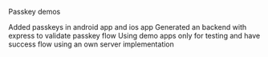 Passkey demos 

Added passkeys in android app and ios app
Generated an backend with express to validate passkey flow
Using demo apps only for testing and have success flow using an own server implementation
